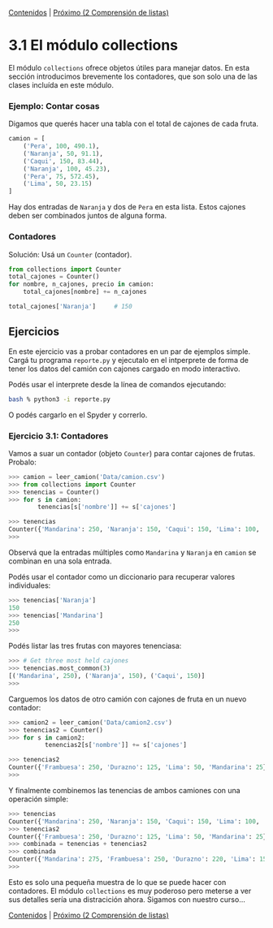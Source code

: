[Contenidos](../Contenidos.md) \| [Próximo (2 Comprensión de listas)](02_List_comprehension.md)

# 3.1 El módulo collections

El módulo `collections` ofrece objetos útiles para manejar datos. En esta sección introducimos brevemente los contadores, que son solo una de las clases incluída en este módulo.

### Ejemplo: Contar cosas

Digamos que querés hacer una tabla con el total de cajones de cada fruta.

```python
camion = [
    ('Pera', 100, 490.1),
    ('Naranja', 50, 91.1),
    ('Caqui', 150, 83.44),
    ('Naranja', 100, 45.23),
    ('Pera', 75, 572.45),
    ('Lima', 50, 23.15)
]
```

Hay dos entradas de `Naranja` y dos de  `Pera` en esta lista. Estos cajones deben ser combinados juntos de alguna forma.

### Contadores

Solución: Usá un  `Counter` (contador).

```python
from collections import Counter
total_cajones = Counter()
for nombre, n_cajones, precio in camion:
    total_cajones[nombre] += n_cajones

total_cajones['Naranja']     # 150
```

## Ejercicios

En este ejercicio vas a probar contadores en un par de ejemplos simple. Cargá tu programa `reporte.py` y ejecutalo en el intperprete de forma de tener los datos del camión con cajones cargado en modo interactivo.

Podés usar el interprete desde la línea de comandos ejecutando:
```bash
bash % python3 -i reporte.py
```
O podés cargarlo en el Spyder y correrlo.


### Ejercicio 3.1: Contadores
Vamos a suar un contador (objeto `Counter`) para contar cajones de frutas. Probalo:

```python
>>> camion = leer_camion('Data/camion.csv')
>>> from collections import Counter
>>> tenencias = Counter()
>>> for s in camion:
        tenencias[s['nombre']] += s['cajones']

>>> tenencias
Counter({'Mandarina': 250, 'Naranja': 150, 'Caqui': 150, 'Lima': 100, 'Durazno': 95})
>>>
```

Observá que la entradas múltiples como `Mandarina`  y `Naranja` en `camion` se combinan en una sola entrada.

Podés usar el contador como un diccionario para recuperar valores individuales:

```python
>>> tenencias['Naranja']
150
>>> tenencias['Mandarina']
250
>>>
```

Podés listar las tres frutas con mayores tenenciasa:

```python
>>> # Get three most held cajones
>>> tenencias.most_common(3)
[('Mandarina', 250), ('Naranja', 150), ('Caqui', 150)]
>>>
```

Carguemos los datos de otro camión con cajones de fruta en un nuevo contador:

```python
>>> camion2 = leer_camion('Data/camion2.csv')
>>> tenencias2 = Counter()
>>> for s in camion2:
          tenencias2[s['nombre']] += s['cajones']

>>> tenencias2
Counter({'Frambuesa': 250, 'Durazno': 125, 'Lima': 50, 'Mandarina': 25})
>>>
```

Y finalmente combinemos las tenencias de ambos camiones con una operación simple:

```python
>>> tenencias
Counter({'Mandarina': 250, 'Naranja': 150, 'Caqui': 150, 'Lima': 100, 'Durazno': 95})
>>> tenencias2
Counter({'Frambuesa': 250, 'Durazno': 125, 'Lima': 50, 'Mandarina': 25})
>>> combinada = tenencias + tenencias2
>>> combinada
Counter({'Mandarina': 275, 'Frambuesa': 250, 'Durazno': 220, 'Lima': 150, 'Naranja': 150, 'Caqui': 150})
>>>
```

Esto es solo una pequeña muestra de lo que se puede hacer con contadores. El módulo  `collections` es muy poderoso pero meterse a ver sus detalles sería una distracición ahora. Sigamos con nuestro curso...

[Contenidos](../Contenidos.md) \| [Próximo (2 Comprensión de listas)](02_List_comprehension.md)

